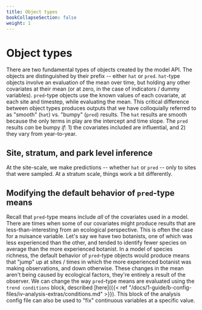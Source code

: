 ```yaml
---
title: Object types
bookCollapseSection: false
weight: 1
---
```


# Object types
There are two fundamental types of objects created by the model API. The objects are distinguished by their prefix -- either `hat` or `pred`. `hat`-type objects involve an evaluation of the mean over time, but holding any other covariates at their mean (or at zero, in the case of indicators / dummy variables). `pred`-type objects use the known values of each covariate, at each site and timestep, while evaluating the mean. This critical difference between object types produces outputs that we have colloquially referred to as "smooth" (`hat`) vs. "bumpy" (`pred`) results. The `hat` results are smooth because the only terms in play are the intercept and time slope. The `pred` results _can_ be bumpy _if_: 1) the covariates included are influential, and 2) they vary from year-to-year.

## Site, stratum, and park level inference
At the site-scale, we make predictions -- whether `hat` or `pred` -- only to sites that were sampled. At a stratum scale, things work a bit differently.

## Modifying the default behavior of `pred`-type means
Recall that `pred`-type means include _all_ of the covariates used in a model. There are times when some of our covariates might produce results that are less-than-interesting from an ecological perspective. This is often the case for a nuisance variable. Let's say we have two botanists, one of which was less experienced than the other, and tended to identify fewer species on average than the more experienced botanist. In a model of species richness, the default behavior of `pred`-type objects would produce means that "jump" up at sites / times in which the more experienced botanist was making observations, and down otherwise. These changes in the mean aren't being caused by ecological factors, they're entirely a result of the observer. We can change the way `pred`-type means are evaluated using the `trend conditions` block, described [here]({{< ref "/docs/1-guide/b-config-files/iv-analysis-extras/conditions.md" >}}). This block of the analysis config file can also be used to "fix" continuous variables at a specific value.
